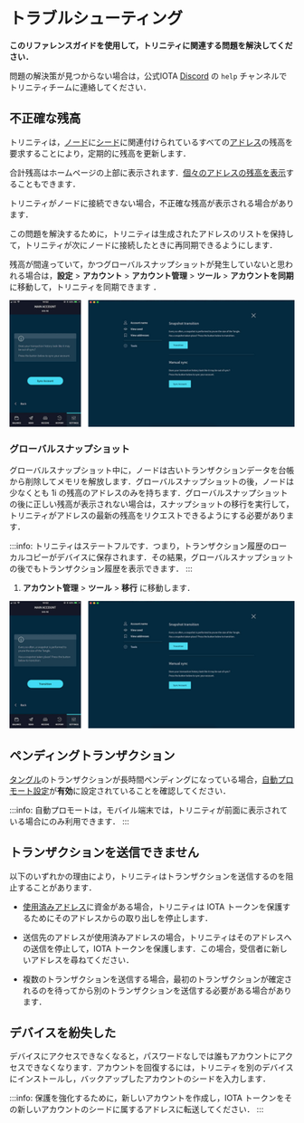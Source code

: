 # トラブルシューティング
<!-- # Troubleshooting -->

**このリファレンスガイドを使用して，トリニティに関連する問題を解決してください．**
<!-- **Use this reference guide to resolve issues related to Trinity.** -->

問題の解決策が見つからない場合は，公式IOTA [Discord](https://discord.iota.org/) の `help` チャンネルでトリニティチームに連絡してください．
<!-- If you can't find the solution to your issue, reach out to the Trinity team on the `help` channel of the official IOTA [Discord](https://discord.iota.org/). -->

## 不正確な残高
<!-- ## Incorrect balance -->

トリニティは，[ノード](root://getting-started/0.1/network/nodes.md)に[シード](root://getting-started/0.1/clients/seeds.md)に関連付けられているすべての[アドレス](root://getting-started/0.1/clients/addresses.md)の残高を要求することにより，定期的に残高を更新します．
<!-- Trinity regularly updates your balance by asking [nodes](root://getting-started/0.1/network/nodes.md) for the balance of all [addresses](root://getting-started/0.1/clients/addresses.md) associated with your [seed](root://getting-started/0.1/clients/seeds.md). -->

合計残高はホームページの上部に表示されます．[個々のアドレスの残高を表示](../how-to-guides/manage-your-account.md#view-the-addresses-of-an-account)することもできます．
<!-- Your total balance is displayed at the top of the home page. You can also [view the balance of individual addresses](../how-to-guides/manage-your-account.md#view-the-addresses-of-an-account). -->

トリニティがノードに接続できない場合，不正確な残高が表示される場合があります．
<!-- If Trinity can't connect to a node, it may display an incorrect balance. -->

この問題を解決するために，トリニティは生成されたアドレスのリストを保持して，トリニティが次にノードに接続したときに再同期できるようにします．
<!-- To fix this problem, Trinity keeps a list of your generated addresses so that you can re-synchronize it the next time Trinity connects to a node. -->

残高が間違っていて，かつグローバルスナップショットが発生していないと思われる場合は，**設定** > **アカウント** > **アカウント管理** > **ツール** > **アカウントを同期**に移動して，トリニティを同期できます ．
<!-- If you think your balance is wrong and a global snapshot hasn't occurred), you can synchronize Trinity by going to **Settings** > **Account** > **Account management** > **Tools** > **Sync account**. -->

![Manual update](../images/sync.jpg)

### グローバルスナップショット
<!-- ### Global snapshots -->

グローバルスナップショット中に，ノードは古いトランザクションデータを台帳から削除してメモリを解放します．グローバルスナップショットの後，ノードは少なくとも 1i の残高のアドレスのみを持ちます．グローバルスナップショットの後に正しい残高が表示されない場合は，スナップショットの移行を実行して，トリニティがアドレスの最新の残高をリクエストできるようにする必要があります．
<!-- During a global snapshot, nodes remove old transaction data from their ledgers to free memory. After a global snapshot, nodes have only the addresses with a balance of at least 1 i. If you don't see your correct balance after a global snapshot, you must perform a snapshot transition to allow Trinity to request the latest balance of your addresses. -->

:::info:
トリニティはステートフルです．つまり，トランザクション履歴のローカルコピーがデバイスに保存されます．その結果，グローバルスナップショットの後でもトランザクション履歴を表示できます．
:::
<!-- :::info: -->
<!-- Trinity is stateful, which means that it stores a local copy of your transaction history on your device. As a result, you can still see your transaction history after a global snapshot. -->
<!-- ::: -->

1. **アカウント管理** > **ツール** > **移行** に移動します．
<!-- 1. Go to Account management > **Tools** > **Transition** -->

![Snapshot transition](../images/transition.jpg)

## ペンディングトランザクション
<!-- ## Pending transaction -->

[タングル](root://getting-started/0.1/network/the-tangle.md)のトランザクションが長時間ペンディングになっている場合，[自動プロモート設定](../how-to-guides/auto-promote.md)が**有効**に設定されていることを確認してください．
<!-- If a transaction on the [Tangle](root://getting-started/0.1/network/the-tangle.md) is pending for a long time, make sure that the [Auto-promotion setting](../how-to-guides/auto-promote.md) is set to **Enabled**. -->

:::info:
自動プロモートは，モバイル端末では，トリニティが前面に表示されている場合にのみ利用できます．
:::
<!-- :::info: -->
<!-- Auto-promotion is available on mobile devices only when Trinity is in the foreground. -->
<!-- ::: -->

## トランザクションを送信できません
<!-- ## Unable to send a transaction -->

以下のいずれかの理由により，トリニティはトランザクションを送信するのを阻止することがあります．
<!-- Trinity may stop you from sending a transaction for any of the following reasons: -->

- [使用済みアドレス](root://getting-started/0.1/clients/addresses.md#spent-addresses)に資金がある場合，トリニティは IOTA トークンを保護するためにそのアドレスからの取り出しを停止します．
<!-- - If you have funds on a [spent address], Trinity stops you withdrawing from that address to protect your IOTA tokens. -->
- 送信先のアドレスが使用済みアドレスの場合，トリニティはそのアドレスへの送信を停止して，IOTA トークンを保護します．この場合，受信者に新しいアドレスを尋ねてください．
<!-- - If the address you are sending to is spent, Trinity will stop you from sending to that address to protect your IOTA tokens. In this case, ask the recipient for a new address. -->
- 複数のトランザクションを送信する場合，最初のトランザクションが確定されるのを待ってから別のトランザクションを送信する必要がある場合があります．
<!-- - If you are sending more than one transaction, you may need to wait for your first transaction to be confirmed before sending another one -->

## デバイスを紛失した
<!-- ## Lost access to a device -->

デバイスにアクセスできなくなると，パスワードなしでは誰もアカウントにアクセスできなくなります．アカウントを回復するには，トリニティを別のデバイスにインストールし，バックアップしたアカウントのシードを入力します．
<!-- If you lose access to your device, no one can access your account without your password. To recover your account, install Trinity on another device and enter your account's seed that you backed up. -->

:::info:
保護を強化するために，新しいアカウントを作成し，IOTA トークンをその新しいアカウントのシードに属するアドレスに転送してください．
:::
<!-- :::info: -->
<!-- For extra protection, create a new account and transfer your IOTA tokens to an address that belongs to that new account's seed. -->
<!-- ::: -->
